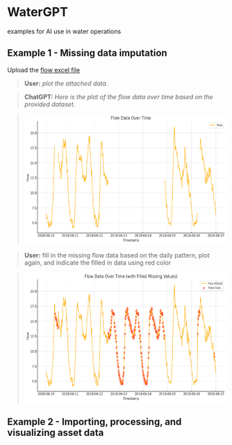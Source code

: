 
# WaterGPT
examples for AI use in water operations

Example 1 - Missing data imputation
-----------

Upload the [flow excel file](data)

> **User:** *plot the attached data*.

> **ChatGPT:** *Here is the plot of the flow data over time based on the provided dataset.*

> <img src="data/flow_missing_data_output1.png" alt="output1" width="500" height="300">

> **User:** fill in the missing flow data based on the daily pattern, plot again, and indicate the filled in data using red color

> <img src="data/flow_missing_data_output2.png" alt="output1" width="500" height="300">



Example 2 - Importing, processing, and visualizing asset data
-----------

<!-- 

Upload the [flow excel file](data)

> **User:** *plot the attached data*.

> **ChatGPT:** *Here is the plot of the flow data over time based on the provided dataset.*

> <img src="data/flow_missing_data_output1.png" alt="output1" width="500" height="300">

> **User:** fill in the missing flow data based on the daily pattern, plot again, and indicate the filled in data using red color

> <img src="data/flow_missing_data_output2.png" alt="output1" width="500" height="300">

-->














<!-- 
> [!NOTE]
> Useful information that users should know, even when skimming content.

> [!TIP]
> Helpful advice for doing things better or more easily.

> [!IMPORTANT]
> Key information users need to know to achieve their goal.

.. _`MAGNets: Model Reduction and Aggregation of Water Networks`: https://ascelibrary.org/doi/full/10.1061/JWRMD5.WRENG-5486


> fasdf `#RRGGBB`
-->
